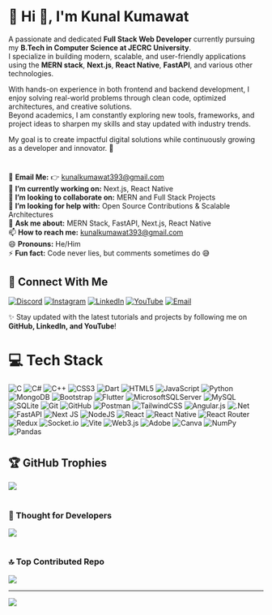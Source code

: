 # 💫 Hi 👋, I'm Kunal Kumawat

A passionate and dedicated **Full Stack Web Developer** currently pursuing my **B.Tech in Computer Science at JECRC University**.  
I specialize in building modern, scalable, and user-friendly applications using the **MERN stack**, **Next.js**, **React Native**, **FastAPI**, and various other technologies.  

With hands-on experience in both frontend and backend development, I enjoy solving real-world problems through clean code, optimized architectures, and creative solutions.  
Beyond academics, I am constantly exploring new tools, frameworks, and project ideas to sharpen my skills and stay updated with industry trends.  

My goal is to create impactful digital solutions while continuously growing as a developer and innovator. 🚀  
#

📧 **Email Me:** 👉 [kunalkumawat393@gmail.com](mailto:kunalkumawat393@gmail.com)  
🌱 **I’m currently working on:** Next.js, React Native  
👯 **I’m looking to collaborate on:** MERN and Full Stack Projects  
🤔 **I’m looking for help with:** Open Source Contributions & Scalable Architectures  
💬 **Ask me about:** MERN Stack, FastAPI, Next.js, React Native  
📫 **How to reach me:** [kunalkumawat393@gmail.com](mailto:kunalkumawat393@gmail.com)  
😄 **Pronouns:** He/Him  
⚡ **Fun fact:** Code never lies, but comments sometimes do 😅  
 

## 🔗 Connect With Me
[![Discord](https://img.shields.io/badge/Discord-%237289DA.svg?logo=discord&logoColor=white)](https://discord.gg/538SJBz4) 
[![Instagram](https://img.shields.io/badge/Instagram-%23E4405F.svg?logo=Instagram&logoColor=white)](https://instagram.com/official.kunall) 
[![LinkedIn](https://img.shields.io/badge/LinkedIn-%230077B5.svg?logo=linkedin&logoColor=white)](https://linkedin.com/in/kunal-kumawat) 
[![YouTube](https://img.shields.io/badge/YouTube-%23FF0000.svg?logo=YouTube&logoColor=white)](https://youtube.com/@kunalcodesYT) 
[![Email](https://img.shields.io/badge/Email-D14836?logo=gmail&logoColor=white)](mailto:kunalkumawat393@gmail.com)  


✨ Stay updated with the latest tutorials and projects by following me on **GitHub, LinkedIn, and YouTube**!

#

# 💻 Tech Stack
![C](https://img.shields.io/badge/c-%2300599C.svg?style=for-the-badge&logo=c&logoColor=white) ![C#](https://img.shields.io/badge/c%23-%23239120.svg?style=for-the-badge&logo=csharp&logoColor=white) ![C++](https://img.shields.io/badge/c++-%2300599C.svg?style=for-the-badge&logo=c%2B%2B&logoColor=white) ![CSS3](https://img.shields.io/badge/css3-%231572B6.svg?style=for-the-badge&logo=css3&logoColor=white) ![Dart](https://img.shields.io/badge/dart-%230175C2.svg?style=for-the-badge&logo=dart&logoColor=white) ![HTML5](https://img.shields.io/badge/html5-%23E34F26.svg?style=for-the-badge&logo=html5&logoColor=white) ![JavaScript](https://img.shields.io/badge/javascript-%23323330.svg?style=for-the-badge&logo=javascript&logoColor=%23F7DF1E) ![Python](https://img.shields.io/badge/python-3670A0?style=for-the-badge&logo=python&logoColor=ffdd54) ![MongoDB](https://img.shields.io/badge/MongoDB-%234ea94b.svg?style=for-the-badge&logo=mongodb&logoColor=white) ![Bootstrap](https://img.shields.io/badge/bootstrap-%238511FA.svg?style=for-the-badge&logo=bootstrap&logoColor=white) ![Flutter](https://img.shields.io/badge/Flutter-%2302569B.svg?style=for-the-badge&logo=Flutter&logoColor=white) ![MicrosoftSQLServer](https://img.shields.io/badge/Microsoft%20SQL%20Server-CC2927?style=for-the-badge&logo=microsoft%20sql%20server&logoColor=white) ![MySQL](https://img.shields.io/badge/mysql-4479A1.svg?style=for-the-badge&logo=mysql&logoColor=white) ![SQLite](https://img.shields.io/badge/sqlite-%2307405e.svg?style=for-the-badge&logo=sqlite&logoColor=white) ![Git](https://img.shields.io/badge/git-%23F05033.svg?style=for-the-badge&logo=git&logoColor=white) ![GitHub](https://img.shields.io/badge/github-%23121011.svg?style=for-the-badge&logo=github&logoColor=white) ![Postman](https://img.shields.io/badge/Postman-FF6C37?style=for-the-badge&logo=postman&logoColor=white) ![TailwindCSS](https://img.shields.io/badge/tailwindcss-%2338B2AC.svg?style=for-the-badge&logo=tailwind-css&logoColor=white) ![Angular.js](https://img.shields.io/badge/angular.js-%23E23237.svg?style=for-the-badge&logo=angularjs&logoColor=white) ![.Net](https://img.shields.io/badge/.NET-5C2D91?style=for-the-badge&logo=.net&logoColor=white) ![FastAPI](https://img.shields.io/badge/FastAPI-005571?style=for-the-badge&logo=fastapi) ![Next JS](https://img.shields.io/badge/Next-black?style=for-the-badge&logo=next.js&logoColor=white) ![NodeJS](https://img.shields.io/badge/node.js-6DA55F?style=for-the-badge&logo=node.js&logoColor=white) ![React](https://img.shields.io/badge/react-%2320232a.svg?style=for-the-badge&logo=react&logoColor=%2361DAFB) ![React Native](https://img.shields.io/badge/react_native-%2320232a.svg?style=for-the-badge&logo=react&logoColor=%2361DAFB) ![React Router](https://img.shields.io/badge/React_Router-CA4245?style=for-the-badge&logo=react-router&logoColor=white) ![Redux](https://img.shields.io/badge/redux-%23593d88.svg?style=for-the-badge&logo=redux&logoColor=white) ![Socket.io](https://img.shields.io/badge/Socket.io-black?style=for-the-badge&logo=socket.io&badgeColor=010101) ![Vite](https://img.shields.io/badge/vite-%23646CFF.svg?style=for-the-badge&logo=vite&logoColor=white) ![Web3.js](https://img.shields.io/badge/web3.js-F16822?style=for-the-badge&logo=web3.js&logoColor=white) ![Adobe](https://img.shields.io/badge/adobe-%23FF0000.svg?style=for-the-badge&logo=adobe&logoColor=white) ![Canva](https://img.shields.io/badge/Canva-%2300C4CC.svg?style=for-the-badge&logo=Canva&logoColor=white) ![NumPy](https://img.shields.io/badge/numpy-%23013243.svg?style=for-the-badge&logo=numpy&logoColor=white) ![Pandas](https://img.shields.io/badge/pandas-%23150458.svg?style=for-the-badge&logo=pandas&logoColor=white)

#


## 🏆 GitHub Trophies
![](https://github-profile-trophy.vercel.app/?username=kunall-01&theme=radical&no-frame=false&no-bg=true&margin-w=4)
 
#

### 📌 Thought for Developers 

![](https://quotes-github-readme.vercel.app/api?type=horizontal&theme=radical)

#
 
### 🔝 Top Contributed Repo

![](https://github-contributor-stats.vercel.app/api?username=kunall-01&limit=5&theme=dark&combine_all_yearly_contributions=true)

---
 
[![](https://visitcount.itsvg.in/api?id=kunall-01&icon=0&color=0)](https://visitcount.itsvg.in)


